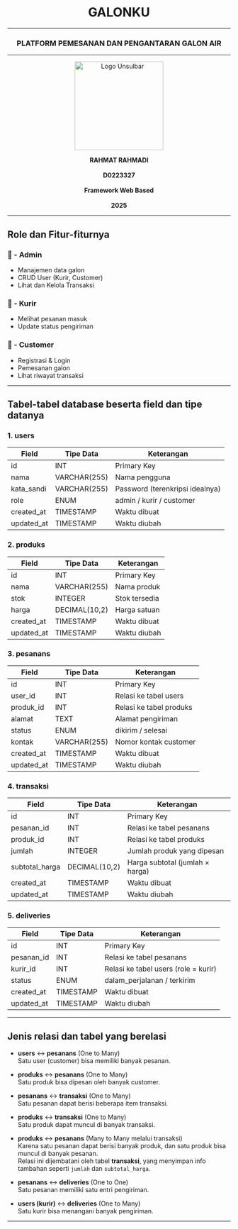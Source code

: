 <h1 align="center">GALONKU</h1>

<hr/>

<h3 align="center">PLATFORM PEMESANAN DAN PENGANTARAN GALON AIR</h3>

---

<p align="center">
  <img src="https://github.com/user-attachments/assets/36f5b8ce-b59d-4c5d-892f-31a6f36b31b5" alt="Logo Unsulbar" width="200"/>
</p>


<p align="center">
  <strong>RAHMAT RAHMADI</strong><br/><br/>
  <strong>D0223327</strong><br/><br/>
  <strong>Framework Web Based</strong><br/><br/>
  <strong>2025</strong>
</p>

---

## Role dan Fitur-fiturnya

### 🔧 - Admin
- Manajemen data galon
- CRUD User (Kurir, Customer)
- Lihat dan Kelola Transaksi

### 🚚 - Kurir
- Melihat pesanan masuk
- Update status pengiriman

### 🛒 - Customer
- Registrasi & Login
- Pemesanan galon
- Lihat riwayat transaksi

---

## Tabel-tabel database beserta field dan tipe datanya

### 1. users

| Field      | Tipe Data    | Keterangan                         |
|------------|--------------|------------------------------------|
| id         | INT          | Primary Key                        |
| nama       | VARCHAR(255) | Nama pengguna                      |
| kata_sandi | VARCHAR(255) | Password (terenkripsi idealnya)    |
| role       | ENUM         | admin / kurir / customer           |
| created_at | TIMESTAMP    | Waktu dibuat                       |
| updated_at | TIMESTAMP    | Waktu diubah                       |

### 2. produks

| Field      | Tipe Data     | Keterangan         |
|------------|---------------|--------------------|
| id         | INT           | Primary Key        |
| nama       | VARCHAR(255)  | Nama produk        |
| stok       | INTEGER       | Stok tersedia      |
| harga      | DECIMAL(10,2) | Harga satuan       |
| created_at | TIMESTAMP     | Waktu dibuat       |
| updated_at | TIMESTAMP     | Waktu diubah       |

### 3. pesanans

| Field      | Tipe Data     | Keterangan                           |
|------------|---------------|---------------------------------------|
| id         | INT           | Primary Key                           |
| user_id    | INT           | Relasi ke tabel users                 |
| produk_id  | INT           | Relasi ke tabel produks               |
| alamat     | TEXT          | Alamat pengiriman                     |
| status     | ENUM          | dikirim / selesai                     |
| kontak     | VARCHAR(255)  | Nomor kontak customer                 |
| created_at | TIMESTAMP     | Waktu dibuat                          |
| updated_at | TIMESTAMP     | Waktu diubah                          |

### 4. transaksi

| Field          | Tipe Data     | Keterangan                           |
|----------------|---------------|---------------------------------------|
| id             | INT           | Primary Key                           |
| pesanan_id     | INT           | Relasi ke tabel pesanans              |
| produk_id      | INT           | Relasi ke tabel produks               |
| jumlah         | INTEGER       | Jumlah produk yang dipesan            |
| subtotal_harga | DECIMAL(10,2) | Harga subtotal (jumlah × harga)       |
| created_at     | TIMESTAMP     | Waktu dibuat                          |
| updated_at     | TIMESTAMP     | Waktu diubah                          |

### 5. deliveries

| Field      | Tipe Data     | Keterangan                           |
|------------|---------------|---------------------------------------|
| id         | INT           | Primary Key                           |
| pesanan_id | INT           | Relasi ke tabel pesanans              |
| kurir_id   | INT           | Relasi ke tabel users (role = kurir)  |
| status     | ENUM          | dalam_perjalanan / terkirim           |
| created_at | TIMESTAMP     | Waktu dibuat                          |
| updated_at | TIMESTAMP     | Waktu diubah                          |

---

## Jenis relasi dan tabel yang berelasi

- **users** ↔ **pesanans** (One to Many)  
  Satu user (customer) bisa memiliki banyak pesanan.

- **produks** ↔ **pesanans** (One to Many)  
  Satu produk bisa dipesan oleh banyak customer.

- **pesanans** ↔ **transaksi** (One to Many)  
  Satu pesanan dapat berisi beberapa item transaksi.

- **produks** ↔ **transaksi** (One to Many)  
  Satu produk dapat muncul di banyak transaksi.

- **produks** ↔ **pesanans** (Many to Many melalui transaksi)  
  Karena satu pesanan dapat berisi banyak produk, dan satu produk bisa muncul di banyak pesanan.  
  Relasi ini dijembatani oleh tabel **transaksi**, yang menyimpan info tambahan seperti `jumlah` dan `subtotal_harga`.

- **pesanans** ↔ **deliveries** (One to One)  
  Satu pesanan memiliki satu entri pengiriman.

- **users (kurir)** ↔ **deliveries** (One to Many)  
  Satu kurir bisa menangani banyak pengiriman.

---

